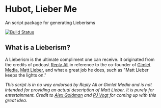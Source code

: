 # Hubot, Lieber Me

An script package for generating Lieberisms

[![Build Status](https://travis-ci.org/arosenb2/hubot-lieberism.png)](https://travis-ci.org/arosenb2/hubot-lieberism)


## What is a Lieberism?
A Lieberism is the ultimate compliment one can receive. It originated from the credits of podcast [Reply All](http://replyall.limo) in reference to the co-founder of [Gimlet Media](http://gimletmedia.com/), [Matt Lieber](https://twitter.com/mlieber), and what a great job he does, such as "Matt Lieber keeps the lights on."

*This script is in no way endorsed by Reply All or Gimlet Media and is not intended for providing an actual description of Matt Lieber. It is purely for entertainment. Credit to [Alex Goldman](https://twitter.com/AGoldmund) and [PJ Vogt](https://twitter.com/PJVogt) for coming up with this great idea.*
